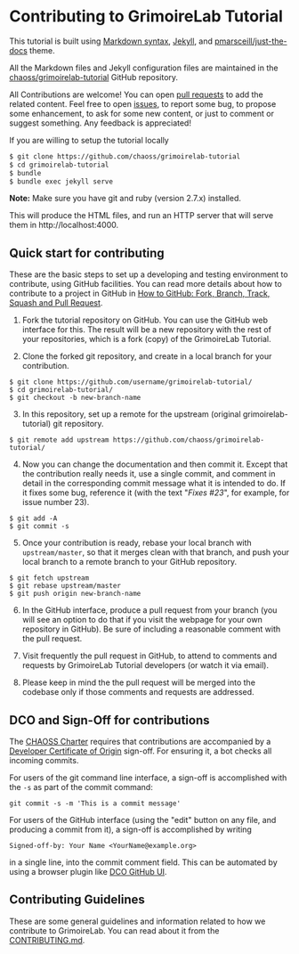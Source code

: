 # Contributing to GrimoireLab Tutorial

This tutorial is built using 
[Markdown syntax](https://guides.github.com/features/mastering-markdown/), 
[Jekyll](https://jekyllrb.com/), and 
[pmarsceill/just-the-docs](https://github.com/pmarsceill/just-the-docs) theme.

All the Markdown files and Jekyll configuration files are maintained in the 
[chaoss/grimoirelab-tutorial](http://github.com/chaoss/grimoirelab-tutorial) 
GitHub repository.

All Contributions are welcome! You can open 
[pull requests](https://github.com/chaoss/grimoirelab-tutorial/pulls) to add 
the related content. Feel free to open 
[issues](https://github.com/chaoss/grimoirelab-tutorial/issues), to report some 
bug, to propose some enhancement, to ask for some new content, or just to comment 
or suggest something. Any feedback is appreciated!

If you are willing to setup the tutorial locally
```bash
$ git clone https://github.com/chaoss/grimoirelab-tutorial
$ cd grimoirelab-tutorial
$ bundle
$ bundle exec jekyll serve
```

**Note:** Make sure you have git and ruby (version 2.7.x) installed.

This will produce the HTML files, and run an HTTP server that will serve them 
in http://localhost:4000.

## Quick start for contributing

These are the basic steps to set up a developing and testing environment to 
contribute, using GitHub facilities. You can read more details about how to 
contribute to a project in GitHub in 
[How to GitHub: Fork, Branch, Track, Squash and Pull Request](https://gun.io/blog/how-to-github-fork-branch-and-pull-request).

1. Fork the tutorial repository on GitHub. You can use the GitHub web interface 
for this. The result will be a new repository with the rest of your repositories, 
which is a fork (copy) of the GrimoireLab Tutorial.

2. Clone the forked git repository, and create in a local branch for your 
contribution.

```
$ git clone https://github.com/username/grimoirelab-tutorial/
$ cd grimoirelab-tutorial/
$ git checkout -b new-branch-name
```

3. In this repository, set up a remote for the upstream (original grimoirelab-tutorial) 
git repository.

```
$ git remote add upstream https://github.com/chaoss/grimoirelab-tutorial/
```

4. Now you can change the documentation and then commit it. Except that the 
contribution really needs it, use a single commit, and comment in detail in the 
corresponding commit message what it is intended to do. If it fixes some bug, 
reference it (with the text "_Fixes #23_", for example, for issue number 23).

```
$ git add -A
$ git commit -s
```

5. Once your contribution is ready, rebase your local branch with `upstream/master`, 
so that it merges clean with that branch, and push your local branch to a remote 
branch to your GitHub repository.

```
$ git fetch upstream
$ git rebase upstream/master
$ git push origin new-branch-name
```

6. In the GitHub interface, produce a pull request from your branch (you will 
see an option to do that if you visit the webpage for your own repository in 
GitHub). Be sure of including a reasonable comment with the pull request.

7. Visit frequently the pull request in GitHub, to attend to comments and requests 
by GrimoireLab Tutorial developers (or watch it via email).

8. Please keep in mind 
the the pull request will be merged into the codebase only if those comments and 
requests are addressed.

## DCO and Sign-Off for contributions

The [CHAOSS Charter](https://github.com/chaoss/governance/blob/master/project-charter.md) 
requires that contributions are accompanied by a 
[Developer Certificate of Origin](http://developercertificate.org) sign-off. 
For ensuring it, a bot checks all incoming commits.

For users of the git command line interface, a sign-off is accomplished with the 
`-s` as part of the commit command:

```
git commit -s -m 'This is a commit message'
```

For users of the GitHub interface (using the "edit" button on any file, and producing 
a commit from it), a sign-off is accomplished by writing

```
Signed-off-by: Your Name <YourName@example.org>
```

in a single line, into the commit comment field. This can be automated by using a 
browser plugin like [DCO GitHub UI](https://github.com/scottrigby/dco-gh-ui).

## Contributing Guidelines

These are some general guidelines and information related to how we contribute 
to GrimoireLab. You can read about it from the 
[CONTRIBUTING.md](https://github.com/chaoss/grimoirelab/blob/master/CONTRIBUTING.md).
